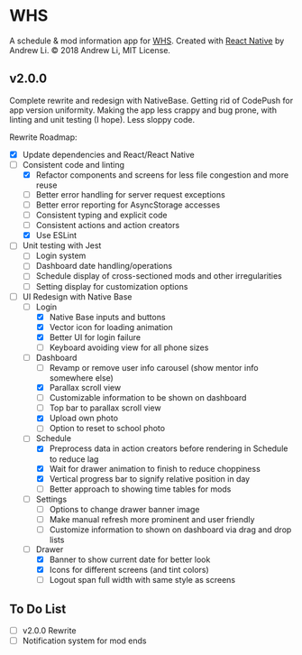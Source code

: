 # WHS

A schedule & mod information app for [WHS](http://whs.westside66.org/). Created
with [React Native](https://facebook.github.io/react-native/) by Andrew Li. © 2018 Andrew Li, MIT License.

## v2.0.0

Complete rewrite and redesign with NativeBase. Getting rid of CodePush for app version uniformity.
Making the app less crappy and bug prone, with linting and unit testing (I hope). Less sloppy code.

Rewrite Roadmap:

- [x] Update dependencies and React/React Native
- [ ] Consistent code and linting
  - [x] Refactor components and screens for less file congestion and more reuse
  - [ ] Better error handling for server request exceptions
  - [ ] Better error reporting for AsyncStorage accesses
  - [ ] Consistent typing and explicit code
  - [ ] Consistent actions and action creators
  - [x] Use ESLint
- [ ] Unit testing with Jest
  - [ ] Login system
  - [ ] Dashboard date handling/operations
  - [ ] Schedule display of cross-sectioned mods and other irregularities
  - [ ] Setting display for customization options
- [ ] UI Redesign with Native Base
  - [ ] Login
    - [x] Native Base inputs and buttons
    - [x] Vector icon for loading animation
    - [x] Better UI for login failure
    - [ ] Keyboard avoiding view for all phone sizes
  - [ ] Dashboard
    - [ ] Revamp or remove user info carousel (show mentor info somewhere else)
    - [x] Parallax scroll view
    - [ ] Customizable information to be shown on dashboard
    - [ ] Top bar to parallax scroll view
    - [x] Upload own photo
    - [ ] Option to reset to school photo
  - [ ] Schedule
    - [x] Preprocess data in action creators before rendering in Schedule to reduce lag
    - [x] Wait for drawer animation to finish to reduce choppiness
    - [x] Vertical progress bar to signify relative position in day
    - [ ] Better approach to showing time tables for mods
  - [ ] Settings
    - [ ] Options to change drawer banner image
    - [ ] Make manual refresh more prominent and user friendly
    - [ ] Customize information to shown on dashboard via drag and drop lists
  - [ ] Drawer
    - [x] Banner to show current date for better look
    - [x] Icons for different screens (and tint colors)
    - [ ] Logout span full width with same style as screens

## To Do List

- [ ] v2.0.0 Rewrite
- [ ] Notification system for mod ends
